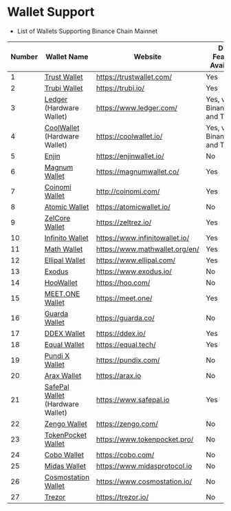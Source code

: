 # Wallet Support

* List of Wallets Supporting Binance Chain Mainnet

| Number | Wallet Name                                            | Website                          |DEX Feature Available|
| ------ | ------------------------------------------------------ | -------------------------------- |-----|
| 1      | [Trust Wallet](wallets/trust-wallet.md)                | <https://trustwallet.com/>       |Yes|
| 2      | [Trubi Wallet](wallets/trubi.md)                       | <https://trubi.io/>              |Yes|
| 3      | [Ledger](wallets/ledger.md) (Hardware Wallet)          | <https://www.ledger.com/>        |Yes, via Binance.org and Trubi|
| 4      | [CoolWallet](wallets/cool-wallet.md) (Hardware Wallet) | <https://coolwallet.io/>         |Yes, via Binance.org and Trubi|
| 5      | [Enjin](wallets/enjin.md)                              | <https://enjinwallet.io/>        |No|
| 6      | [Magnum Wallet](wallets/magnum.md)                     | <https://magnumwallet.co/>       |Yes|
| 7      | [Coinomi Wallet](wallets/coinomi-wallet.md)            | <http://coinomi.com/>            |Yes|
| 8      | [Atomic Wallet](wallets/atomic-wallet.md)              | <https://atomicwallet.io/>       |No|
| 9      | [ZelCore Wallet](wallets/zelcore-wallet.md)            | <https://zeltrez.io/>            |Yes|
| 10     | [Infinito Wallet](wallets/infinito-wallet.md)          | <https://www.infinitowallet.io/> |Yes|
| 11     | [Math Wallet](wallets/math-wallet.md)                  | <https://www.mathwallet.org/en/> |Yes|
| 12     | [Ellipal Wallet](wallets/ellipal-wallet.md)            | <https://www.ellipal.com/>       |Yes|
| 13     | [Exodus](wallets/exodus.md)                            | <https://www.exodus.io/>         |No|
| 14     | [HooWallet](wallets/hoo-wallet.md)                     | <https://hoo.com/>               |No|
| 15     | [MEET.ONE Wallet](wallets/meet.md)                     | <https://meet.one/>              |Yes|
| 16     | [Guarda Wallet](wallets/guarda.md)                     | <https://guarda.co/>             |No|
| 17     | [DDEX Wallet](wallets/ddex.md)                         | <https://ddex.io/>               |Yes|
| 18     | [Equal Wallet](wallets/equal.md)                       | <https://equal.tech/>            |Yes|
| 19     | [Pundi X Wallet](wallets/pundi.md)                     | <https://pundix.com/>            |No|
| 20     | [Arax Wallet](wallets/arax.md)                         | <https://arax.io>                |No|
| 21     | [SafePal Wallet](wallets/safepal.md) (Hardware Wallet) | <https://www.safepal.io>         |Yes|
| 22     | [Zengo Wallet](wallets/zengo.md)                       | <https://zengo.com/>             |No|
| 23     | [TokenPocket Wallet](wallets/tokenpocket.md)           | <https://www.tokenpocket.pro/>   |No|
| 24     | [Cobo Wallet](wallets/cobo.md)                         | <https://cobo.com/>              |No|
| 25     | [Midas Wallet](wallets/midas-wallet.md)                | <https://www.midasprotocol.io>   |No|
| 26     | [Cosmostation Wallet](wallets/cosmostation.md)         | <https://www.cosmostation.io/>   |No|
| 27     | [Trezor](wallets/trezor.md)                            | <https://trezor.io/>             |No|
